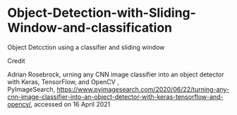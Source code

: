 # Object-Detection-with-Sliding-Window-and-classification
Object Detcction using a classifier and sliding window



Credit

Adrian Rosebrock, urning any CNN image classifier into an object detector with Keras, TensorFlow, and OpenCV , PyImageSearch, https://www.pyimagesearch.com/2020/06/22/turning-any-cnn-image-classifier-into-an-object-detector-with-keras-tensorflow-and-opencv/, accessed on 16 April 2021




